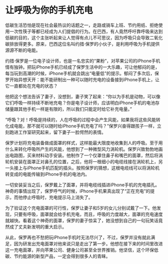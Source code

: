 # 让呼吸为你的手机充电

低碳生活恐怕是现在社会最热议的话题之一，走路或骑车上班、节约用纸、拒绝使用一次性筷子等都已经成为人们提倡的行为。在巴西，有人竟然呼吁靠呼吸来达到低碳的目的，这个主张听起来让人觉得有点儿不可思议，因为呼吸只会导致二氧化碳排放得更多。原来，巴西这位名叫约措·保罗的小伙子，是利用呼吸为手机提供源源不断的电能。 

约措·保罗是一位电子设计师，也是一名忠实的“果粉”，对苹果公司的iPhone手机情有独钟。把玩iPhone手机已经成了保罗生活中的一大乐趣，可让他郁闷的是，每当玩到高潮的时候，iPhone手机就会跳出“电量低”的提示。郁闷了多次后，保罗开始异想天开：能不能研制出一种可以随时充电的设备接到iPhone手机上，让它一直都处在充电的状态？ 

他把这个想法告诉了妻子，没想到，妻子笑了起来：“你以为手机是动物，可以像它们呼吸一样持续不断地充电？你是电子设计师，应该明白iPhone手机的电池存储量跟其他手机一样是有限的，所以我们只能定时给它补充电量。” 

“呼吸？对！呼吸是持续的，人在呼吸的过程中会产生风能，如果我将这些风能转化成电能，那不就可以随时给iPhone手机充电了吗？”保罗兴奋得跟孩子一样，立刻跑进工作室研究起来，留下妻子一脸愕然的表情。 

保罗计划将充电装备做成面罩的样式，这样能最大限度地收集到人的呼吸。至于用什么来转化呼吸所产生的风能，他想到了一种微型风力涡轮机。保罗兴致勃勃地画出电路图，买来材料动手安装。他制作了一个仅罩住鼻子和嘴巴的面罩，然后将涡轮机安装在面罩正对鼻孔的位置，之后，他将一根细小的电缆线接在涡轮机上，另一头接上与iPhone手机匹配的插头。按照保罗的猜想，这根电缆线可以将涡轮机转变成的电能传输到iPhone手机的电池内。 

一切安装妥当之后，保罗戴上了面罩，并将电缆线插进iPhone手机的充电插孔。神奇的事情出现了，保罗呼气的时候，iPhone手机果真出现了“正在充电”的提示，而他停止呼吸时，充电提示马上消失了。 

为了验证这个充电面罩的可行性，保罗让妻子和5岁的女儿分别试戴了一下。他发现，只要有呼吸，面罩就会给手机充电，而且，呼吸的力度越大，面罩的充电速度就越快。看着这个神奇的面罩，保罗的妻子惊呆了，她没想到自己的一句玩笑话竟然成了丈夫新发明的重大启示。 

从此，保罗再也不愁把玩iPhone手机时无法尽兴了，不过，保罗并没有就此满足，因为研发出充电面罩对他来说只是走出了第一步。他想在接下来的时间里改进这一充电面罩，并向苹果公司、健身公司甚至全世界推销。他坚信，这个环保低碳、节约能源的新型产品，一定会得到很多人的青睐。